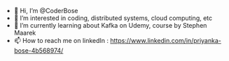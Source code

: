 - 👋 Hi, I’m @CoderBose
- 👀 I’m interested in coding, distributed systems, cloud computing, etc
- 🌱 I’m currently learning about Kafka on Udemy, course by Stephen Maarek
- 📫 How to reach me on linkedIn : https://www.linkedin.com/in/priyanka-bose-4b568974/

<!---
CoderBose/CoderBose is a ✨ special ✨ repository because its `README.md` (this file) appears on your GitHub profile.
You can click the Preview link to take a look at your changes.
--->
